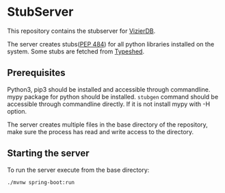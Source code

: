 # StubServer

This repository contains the stubserver for [VizierDB](https://github.com/VizierDB/vizier-scala).

The server creates stubs([PEP 484](https://peps.python.org/pep-0484/)) for all python libraries installed on the system. Some stubs are fetched from [Typeshed](https://github.com/python/typeshed).

## Prerequisites
Python3, pip3 should be installed and accessible through commandline.
mypy package for python should be installed.
```stubgen``` command should be accessible through commandline directly. If it is not install mypy with -H option.

The server creates multiple files in the base directory of the repository, make sure the process has read and write access to the directory.

## Starting the server
To run the server execute from the base directory:
```
./mvnw spring-boot:run
```




